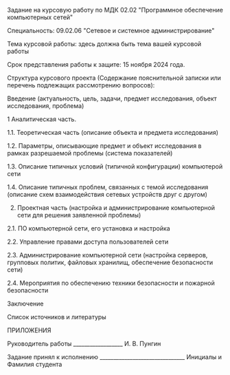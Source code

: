 Задание на курсовую работу по МДК 02.02 "Программное обеспечение компьютерных сетей"

Специальность: 09.02.06 "Сетевое и системное администрирование"

Тема курсовой работы: здесь должна быть тема вашей курсовой работы

Срок представления работы к защите: 15 ноября 2024 года.

Структура курсового проекта (Содержание пояснительной записки или перечень подлежащих рассмотрению вопросов):

Введение (актуальность, цель, задачи, предмет исследования, объект исследования, проблема)

1 Аналитическая часть.

1.1. Теоретическая часть (описание объекта и предмета исследования)

1.2. Параметры, описывающие предмет и объект исследования в рамках разрешаемой проблемы (система показателей)

1.3. Описание типичных условий (типичной конфигурации) компьютерой сети 

1.4. Описание типичных проблем, связанных с темой исследования (описание схем взаимодействия сетевых устройств друг с другом)

2. Проектная часть (настройка и администрирование компьютерной сети для решения заявленной проблемы)

2.1. ПО компьютерной сети, его установка и настройка

2.2. Управление правами доступа пользователей сети

2.3. Администрирование компьютерной сети (настройка серверов, групповых политик, файловых хранилищ, обеспечение безопасности сети)

2.4. Мероприятия по обеспечению техники безопасности и пожарной безопасности

Заключение

Список источников и литературы

ПРИЛОЖЕНИЯ





Руководитель работы __________________ И. В. Пунгин

Задание принял к исполнению _______________________________ Инициалы и Фамилия студента
